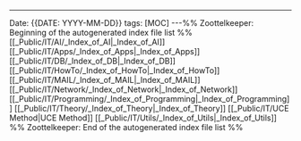 ---
Date: {{DATE: YYYY-MM-DD}}
tags: [MOC]
---%% Zoottelkeeper: Beginning of the autogenerated index file list  %%
 [[_Public/IT/AI/_Index_of_AI|_Index_of_AI]]
 [[_Public/IT/Apps/_Index_of_Apps|_Index_of_Apps]]
 [[_Public/IT/DB/_Index_of_DB|_Index_of_DB]]
 [[_Public/IT/HowTo/_Index_of_HowTo|_Index_of_HowTo]]
 [[_Public/IT/MAIL/_Index_of_MAIL|_Index_of_MAIL]]
 [[_Public/IT/Network/_Index_of_Network|_Index_of_Network]]
 [[_Public/IT/Programming/_Index_of_Programming|_Index_of_Programming]]
 [[_Public/IT/Theory/_Index_of_Theory|_Index_of_Theory]]
 [[_Public/IT/UCE Method|UCE Method]]
 [[_Public/IT/Utils/_Index_of_Utils|_Index_of_Utils]]
%% Zoottelkeeper: End of the autogenerated index file list  %%
